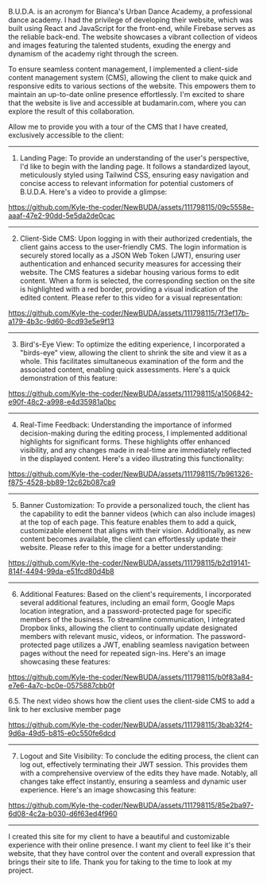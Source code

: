 B.U.D.A. is an acronym for Bianca's Urban Dance Academy, a professional dance academy. I had the privilege of developing their website, which was built using React  and JavaScript for the front-end, while Firebase serves as the reliable back-end. The website showcases a vibrant collection of videos and images featuring the talented students, exuding the energy and dynamism of the academy right through the screen.

To ensure seamless content management, I implemented a client-side content management system (CMS), allowing the client to make quick and responsive edits to various sections of the website. This empowers them to maintain an up-to-date online presence effortlessly. I'm excited to share that the website is live and accessible at budamarin.com, where you can explore the result of this collaboration.

Allow me to provide you with a tour of the CMS that I have created, exclusively accessible to the client:

---

1. Landing Page: To provide an understanding of the user's perspective, I'd like to begin with the landing page. It follows a standardized layout, meticulously styled using Tailwind CSS, ensuring easy navigation and concise access to relevant information for potential customers of B.U.D.A. Here's a video to provide a glimpse:

https://github.com/Kyle-the-coder/NewBUDA/assets/111798115/09c5558e-aaaf-47e2-90dd-5e5da2de0cac


---

2. Client-Side CMS: Upon logging in with their authorized credentials, the client gains access to the user-friendly CMS. The login information is securely stored locally as a JSON Web Token (JWT), ensuring user authentication and enhanced security measures for accessing their website. The CMS features a sidebar housing various forms to edit content. When a form is selected, the corresponding section on the site is highlighted with a red border, providing a visual indication of the edited content. Please refer to this video for a visual representation: 


https://github.com/Kyle-the-coder/NewBUDA/assets/111798115/7f3ef17b-a179-4b3c-9d60-8cd93e5e9f13

---

3. Bird's-Eye View: To optimize the editing experience, I incorporated a "birds-eye" view, allowing the client to shrink the site and view it as a whole. This facilitates simultaneous examination of the form and the associated content, enabling quick assessments. Here's a quick demonstration of this feature:



https://github.com/Kyle-the-coder/NewBUDA/assets/111798115/a1506842-e90f-48c2-a998-e4d35981a0bc

---

4. Real-Time Feedback: Understanding the importance of informed decision-making during the editing process, I implemented additional highlights for significant forms. These highlights offer enhanced visibility, and any changes made in real-time are immediately reflected in the displayed content. Here's a video illustrating this functionality:


https://github.com/Kyle-the-coder/NewBUDA/assets/111798115/7b961326-f875-4528-bb89-12c62b087ca9

---

5. Banner Customization: To provide a personalized touch, the client has the capability to edit the banner videos (which can also include images) at the top of each page. This feature enables them to add a quick, customizable element that aligns with their vision. Additionally, as new content becomes available, the client can effortlessly update their website. Please refer to this image for a better understanding: 

https://github.com/Kyle-the-coder/NewBUDA/assets/111798115/b2d19141-814f-4494-99da-e51fcd80d4b8

---

6. Additional Features: Based on the client's requirements, I incorporated several additional features, including an email form, Google Maps location integration, and a password-protected page for specific members of the business. To streamline communication, I integrated Dropbox links, allowing the client to continually update designated members with relevant music, videos, or information. The password-protected page utilizes a JWT, enabling seamless navigation between pages without the need for repeated sign-ins. Here's an image showcasing these features: 


https://github.com/Kyle-the-coder/NewBUDA/assets/111798115/b0f83a84-e7e6-4a7c-bc0e-0575887cbb0f

6.5. The next video shows how the client uses the client-side CMS to add a link to her exclusive member page


https://github.com/Kyle-the-coder/NewBUDA/assets/111798115/3bab32f4-9d6a-49d5-b815-e0c550fe6dcd

---


7. Logout and Site Visibility: To conclude the editing process, the client can log out, effectively terminating their JWT session. This provides them with a comprehensive overview of the edits they have made. Notably, all changes take effect instantly, ensuring a seamless and dynamic user experience. Here's an image showcasing this feature:


https://github.com/Kyle-the-coder/NewBUDA/assets/111798115/85e2ba97-6d08-4c2a-b030-d6f63ed4f960

---

I created this site for my client to have a beautiful and customizable experience with their online presence. I want my client to feel like it's their website, that they have control over the content and overall expression that brings their site to life. Thank you for taking to the time to look at my project.
